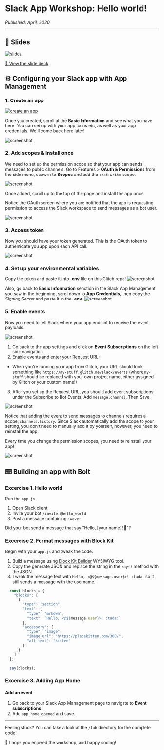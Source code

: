 # Slack App Workshop: Hello world!

*Published: April, 2020*

---

## 🎁 Slides

[![slides](https://cdn.glitch.com/50da2454-06d1-4d5e-92ba-92e1822bed6d%2FScreen%20Shot%202020-05-29%20at%2012.54.05%20PM.png?v=1590782077518)](https://docs.google.com/presentation/d/e/2PACX-1vTrObtV4qJ60pEmIIcSKQkR6Fuyas4gfMTkuXZstXqFR_sWKPj1y7y0YEjfOJuLInhEjFbdUcVlrXFV/pub?start=false&loop=false&delayms=3000)

[👀 View the slide deck](https://docs.google.com/presentation/d/e/2PACX-1vTrObtV4qJ60pEmIIcSKQkR6Fuyas4gfMTkuXZstXqFR_sWKPj1y7y0YEjfOJuLInhEjFbdUcVlrXFV/pub?start=false&loop=false&delayms=3000)


## ⚙️ Configuring your Slack app with App Management

### 1. Create an app

<a href="https://api.slack.com/apps?new_app=1&ref=workshop-glitch" target="_blank"><img src="https://cdn.glitch.com/b0065ebc-aa72-44cf-a442-65a76aff7ffd%2Fcreate_app_button_medium.png?v=1584382862390" alt="create an app"></a>

Once you created, scroll at the **Basic Information** and see what you have here. 
You can set up with your app icons etc, as well as your app credentials. We'll come back here later!

![screenshot](https://cdn.glitch.com/50da2454-06d1-4d5e-92ba-92e1822bed6d%2Fcreate-app.png?v=1585172878723)

### 2. Add scopes & Install once

We need to set up the permission scope so that your app can sends messages to public channels.
Go to Features > **OAuth & Permissions** from the side menu, scowrn to **Scopes** and add the `chat:write` scope. 

![screenshot](https://cdn.glitch.com/50da2454-06d1-4d5e-92ba-92e1822bed6d%2Fscopes.png?v=1585172829744)

Once added, scroll up to the top of the page and install the app once. 

Notice the OAuth screen where you are notified that the app is requesting permission to access the Slack workspace to send messages as a bot user.

![screenshot](https://cdn.glitch.com/50da2454-06d1-4d5e-92ba-92e1822bed6d%2Finstall-oauth.png?v=1585172822078)


### 3. Access token

Now you should have your token generated. This is the OAuth token to authenticate you app upon each API call.

![screenshot](https://cdn.glitch.com/50da2454-06d1-4d5e-92ba-92e1822bed6d%2Ftoken.png?v=1585172890686)

### 4. Set up your environmental variables

Copy the token and paste it into **.env** file on this Glitch repo!
![screenshot](https://cdn.glitch.com/50da2454-06d1-4d5e-92ba-92e1822bed6d%2Fglitch-env.png?v=1585172905163)


Also, go back to **Basic Information** senction in the Slack App Management you saw in the beginning, scrol down to **App Credentials**, then copy the *Signing Secret* and paste it in the **.env**.
![screenshot](https://cdn.glitch.com/50da2454-06d1-4d5e-92ba-92e1822bed6d%2Fcredentials.png?v=1585172897834)


### 5. Enable events

Now you need to tell Slack where your app endoint to receive the event payloads.

![screenshot](https://cdn.glitch.com/50da2454-06d1-4d5e-92ba-92e1822bed6d%2Fevent-subscription.png?v=1585172915882)

1. Go back to the app settings and click on **Event Subscriptions** on the left side navigation
2. Enable events and enter your Request URL: 
  - When you're running your app from Glitch, your URL should look something like `https://my-stuff.glitch.me/slack/events` (where `my-stuff` should be replaced with your own project name, either assigned by Glitch or your custom name!)
3. After you set up the Request URL, you should add event subscriptions under the Subscribe to Bot Events. Add `message.channel`. Then Save.

![screenshot](https://cdn.glitch.com/50da2454-06d1-4d5e-92ba-92e1822bed6d%2Fevents.png?v=1585172880084)

Notice that adding the event to send messages to channels requires a scope, `channels.history`. 
Since Slack automatically add the scope to your setting, you don't need to manually add it by yourself, however, you need to reinstall the app. 

Every time you change the permission scopes, you need to reinstall your app!

![screenshot](https://cdn.glitch.com/50da2454-06d1-4d5e-92ba-92e1822bed6d%2Freinstall.png?v=1585172900517)


## ⌨️ Building an app with Bolt

### Excercise 1. Hello world

Run the `app.js`.

1. Open Slack client
2. Invite your bot `/invite @hello_world`
3. Post a message containing `:wave:`

Did your bot send a message that say "Hello, [your name]! :tada:"?

### Excercise 2. Format messages with Block Kit 

Begin with your `app.js` and tweak the code.

1. Build a message using [Block Kit Builder](https://api.slack.com/block-kit-builder) WYSIWYG tool.
2. Copy the generate JSON and replace the string in the `say()` method with the JSON.
3. Tweak the message text with `Hello, <@${message.user}>! :tada:` so it still sends a message with the username.

```js
  const blocks = {
    "blocks": [
      {
        "type": "section",
        "text": {
          "type": "mrkdwn",
          "text": `Hello, <@${message.user}>! :tada:`
        },
        "accessory": {
          "type": "image",
          "image_url": "https://placekitten.com/300/",
          "alt_text": "kitten"
        }
      }
    ]
  };
  
  say(blocks);
```

### Excercise 3. Adding App Home

#### Add an event

1. Go back to your Slack App Management page to navigate to **Event subscriptions**
2. Add `app_home_opened` and save.


---

Feeling stuck?
You can take a look at the `/lab` directory for the complete code!


🦄 I hope you enjoyed the workshop, and happy coding!